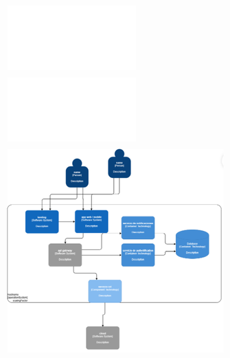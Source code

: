 ![](../../../Assets/Documents/Iot%20PC1%20Solucion.pdf)

![](../../../Assets/Documents/IoT%20EA%20Solucion.pdf)

![](../../../Assets/Images/C4%20model%20-%20iot.png)